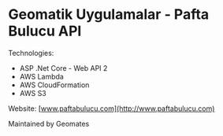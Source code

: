 # Geomatik Uygulamalar - Pafta Bulucu API

Technologies:

 - ASP .Net Core - Web API 2
 - AWS Lambda
 - AWS CloudFormation
 - AWS S3

Website: [www.paftabulucu.com](http://www.paftabulucu.com)
 
Maintained by Geomates
